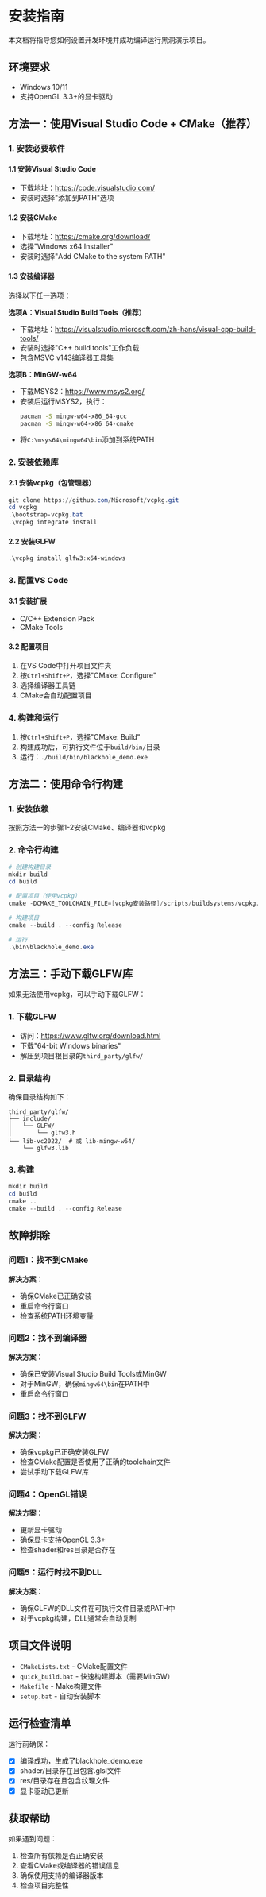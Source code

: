 # 安装指南

本文档将指导您如何设置开发环境并成功编译运行黑洞演示项目。

## 环境要求

- Windows 10/11
- 支持OpenGL 3.3+的显卡驱动

## 方法一：使用Visual Studio Code + CMake（推荐）

### 1. 安装必要软件

#### 1.1 安装Visual Studio Code
- 下载地址：https://code.visualstudio.com/
- 安装时选择"添加到PATH"选项

#### 1.2 安装CMake
- 下载地址：https://cmake.org/download/
- 选择"Windows x64 Installer"
- 安装时选择"Add CMake to the system PATH"

#### 1.3 安装编译器
选择以下任一选项：

**选项A：Visual Studio Build Tools（推荐）**
- 下载地址：https://visualstudio.microsoft.com/zh-hans/visual-cpp-build-tools/
- 安装时选择"C++ build tools"工作负载
- 包含MSVC v143编译器工具集

**选项B：MinGW-w64**
- 下载MSYS2：https://www.msys2.org/
- 安装后运行MSYS2，执行：
  ```bash
  pacman -S mingw-w64-x86_64-gcc
  pacman -S mingw-w64-x86_64-cmake
  ```
- 将`C:\msys64\mingw64\bin`添加到系统PATH

### 2. 安装依赖库

#### 2.1 安装vcpkg（包管理器）
```powershell
git clone https://github.com/Microsoft/vcpkg.git
cd vcpkg
.\bootstrap-vcpkg.bat
.\vcpkg integrate install
```

#### 2.2 安装GLFW
```powershell
.\vcpkg install glfw3:x64-windows
```

### 3. 配置VS Code

#### 3.1 安装扩展
- C/C++ Extension Pack
- CMake Tools

#### 3.2 配置项目
1. 在VS Code中打开项目文件夹
2. 按`Ctrl+Shift+P`，选择"CMake: Configure"
3. 选择编译器工具链
4. CMake会自动配置项目

### 4. 构建和运行
1. 按`Ctrl+Shift+P`，选择"CMake: Build"
2. 构建成功后，可执行文件位于`build/bin/`目录
3. 运行：`./build/bin/blackhole_demo.exe`

## 方法二：使用命令行构建

### 1. 安装依赖
按照方法一的步骤1-2安装CMake、编译器和vcpkg

### 2. 命令行构建
```powershell
# 创建构建目录
mkdir build
cd build

# 配置项目（使用vcpkg）
cmake -DCMAKE_TOOLCHAIN_FILE=[vcpkg安装路径]/scripts/buildsystems/vcpkg.cmake ..

# 构建项目
cmake --build . --config Release

# 运行
.\bin\blackhole_demo.exe
```

## 方法三：手动下载GLFW库

如果无法使用vcpkg，可以手动下载GLFW：

### 1. 下载GLFW
- 访问：https://www.glfw.org/download.html
- 下载"64-bit Windows binaries"
- 解压到项目根目录的`third_party/glfw/`

### 2. 目录结构
确保目录结构如下：
```
third_party/glfw/
├── include/
│   └── GLFW/
│       └── glfw3.h
└── lib-vc2022/  # 或 lib-mingw-w64/
    └── glfw3.lib
```

### 3. 构建
```powershell
mkdir build
cd build
cmake ..
cmake --build . --config Release
```

## 故障排除

### 问题1：找不到CMake
**解决方案：**
- 确保CMake已正确安装
- 重启命令行窗口
- 检查系统PATH环境变量

### 问题2：找不到编译器
**解决方案：**
- 确保已安装Visual Studio Build Tools或MinGW
- 对于MinGW，确保`mingw64\bin`在PATH中
- 重启命令行窗口

### 问题3：找不到GLFW
**解决方案：**
- 确保vcpkg已正确安装GLFW
- 检查CMake配置是否使用了正确的toolchain文件
- 尝试手动下载GLFW库

### 问题4：OpenGL错误
**解决方案：**
- 更新显卡驱动
- 确保显卡支持OpenGL 3.3+
- 检查shader和res目录是否存在

### 问题5：运行时找不到DLL
**解决方案：**
- 确保GLFW的DLL文件在可执行文件目录或PATH中
- 对于vcpkg构建，DLL通常会自动复制

## 项目文件说明

- `CMakeLists.txt` - CMake配置文件
- `quick_build.bat` - 快速构建脚本（需要MinGW）
- `Makefile` - Make构建文件
- `setup.bat` - 自动安装脚本

## 运行检查清单

运行前确保：
- [x] 编译成功，生成了blackhole_demo.exe
- [x] shader/目录存在且包含.glsl文件
- [x] res/目录存在且包含纹理文件
- [x] 显卡驱动已更新

## 获取帮助

如果遇到问题：
1. 检查所有依赖是否正确安装
2. 查看CMake或编译器的错误信息
3. 确保使用支持的编译器版本
4. 检查项目完整性 